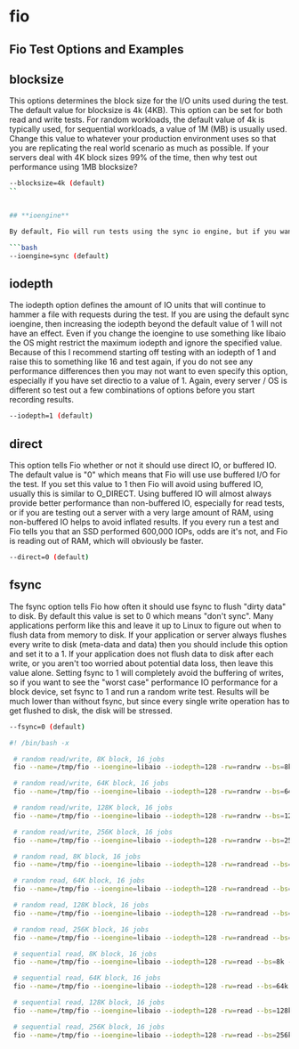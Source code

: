 # fio



## **Fio Test Options and Examples**


## **blocksize**

This options determines the block size for the I/O units used during the test. The default value for blocksize is 4k (4KB). This option can be set for both read and write tests. For random workloads, the default value of 4k is typically used, for sequential workloads, a value of 1M (MB) is usually used. Change this value to whatever your production environment uses so that you are replicating the real world scenario as much as possible. If your servers deal with 4K block sizes 99% of the time, then why test out performance using 1MB blocksize?

```bash
--blocksize=4k (default)
``


## **ioengine**

By default, Fio will run tests using the sync io engine, but if you want to change the engine used, you can. There are many different options you could change this value to, but on Linux the most common options are sync or libaio if the kernel supports it.

```bash
--ioengine=sync (default)
```


## **iodepth**

The iodepth option defines the amount of IO units that will continue to hammer a file with requests during the test. If you are using the default sync ioengine, then increasing the iodepth beyond the default value of 1 will not have an effect. Even if you change the ioengine to use something like libaio the OS might restrict the maximum iodepth and ignore the specified value. Because of this I recommend starting off testing with an iodepth of 1 and raise this to something like 16 and test again, if you do not see any performance differences then you may not want to even specify this option, especially if you have set directio to a value of 1. Again, every server / OS is different so test out a few combinations of options before you start recording results.

```bash
--iodepth=1 (default)
```


## **direct**

This option tells Fio whether or not it should use direct IO, or buffered IO. The default value is "0" which means that Fio will use use buffered I/O for the test. If you set this value to 1 then Fio will avoid using buffered IO, usually this is similar to O_DIRECT. Using buffered IO will almost always provide better performance than non-buffered IO, especially for read tests, or if you are testing out a server with a very large amount of RAM, using non-buffered IO helps to avoid inflated results. If you every run a test and Fio tells you that an SSD performed 600,000 IOPs, odds are it's not, and Fio is reading out of RAM, which will obviously be faster.

```bash
--direct=0 (default)
```


## **fsync**

The fsync option tells Fio how often it should use fsync to flush "dirty data" to disk. By default this value is set to 0 which means "don't sync". Many applications perform like this and leave it up to Linux to figure out when to flush data from memory to disk. If your application or server always flushes every write to disk (meta-data and data) then you should include this option and set it to a 1. If your application does not flush data to disk after each write, or you aren't too worried about potential data loss, then leave this value alone. Setting fsync to 1 will completely avoid the buffering of writes, so if you want to see the "worst case" performance IO performance for a block device, set fsync to 1 and run a random write test. Results will be much lower than without fsync, but since every single write operation has to get flushed to disk, the disk will be stressed.

```bash
--fsync=0 (default)
```

```bash
#! /bin/bash -x

 # random read/write, 8K block, 16 jobs
 fio --name=/tmp/fio --ioengine=libaio --iodepth=128 -rw=randrw --bs=8k --direct=1 --size=10G --numjobs=16 --runtime=30 --group_reporting

 # random read/write, 64K block, 16 jobs
 fio --name=/tmp/fio --ioengine=libaio --iodepth=128 -rw=randrw --bs=64k --direct=1 --size=10G --numjobs=16 --runtime=30 --group_reporting

 # random read/write, 128K block, 16 jobs
 fio --name=/tmp/fio --ioengine=libaio --iodepth=128 -rw=randrw --bs=128k --direct=1 --size=10G --numjobs=16 --runtime=30 --group_reporting

 # random read/write, 256K block, 16 jobs
 fio --name=/tmp/fio --ioengine=libaio --iodepth=128 -rw=randrw --bs=256k --direct=1 --size=10G --numjobs=16 --runtime=30 --group_reporting

 # random read, 8K block, 16 jobs
 fio --name=/tmp/fio --ioengine=libaio --iodepth=128 -rw=randread --bs=8k --direct=1 --size=10G --numjobs=16 --runtime=30 --group_reporting

 # random read, 64K block, 16 jobs
 fio --name=/tmp/fio --ioengine=libaio --iodepth=128 -rw=randread --bs=64k --direct=1 --size=10G --numjobs=16 --runtime=30 --group_reporting

 # random read, 128K block, 16 jobs
 fio --name=/tmp/fio --ioengine=libaio --iodepth=128 -rw=randread --bs=128k --direct=1 --size=10G --numjobs=16 --runtime=30 --group_reporting

 # random read, 256K block, 16 jobs
 fio --name=/tmp/fio --ioengine=libaio --iodepth=128 -rw=randread --bs=256k --direct=1 --size=10G --numjobs=16 --runtime=30 --group_reporting

 # sequential read, 8K block, 16 jobs
 fio --name=/tmp/fio --ioengine=libaio --iodepth=128 -rw=read --bs=8k --direct=1 --size=10G --numjobs=16 --runtime=30 --group_reporting

 # sequential read, 64K block, 16 jobs
 fio --name=/tmp/fio --ioengine=libaio --iodepth=128 -rw=read --bs=64k --direct=1 --size=10G --numjobs=16 --runtime=30 --group_reporting

 # sequential read, 128K block, 16 jobs
 fio --name=/tmp/fio --ioengine=libaio --iodepth=128 -rw=read --bs=128k --direct=1 --size=10G --numjobs=16 --runtime=30 --group_reporting

 # sequential read, 256K block, 16 jobs
 fio --name=/tmp/fio --ioengine=libaio --iodepth=128 -rw=read --bs=256k --direct=1 --size=10G --numjobs=16 --runtime=30 --group_reporting
```
